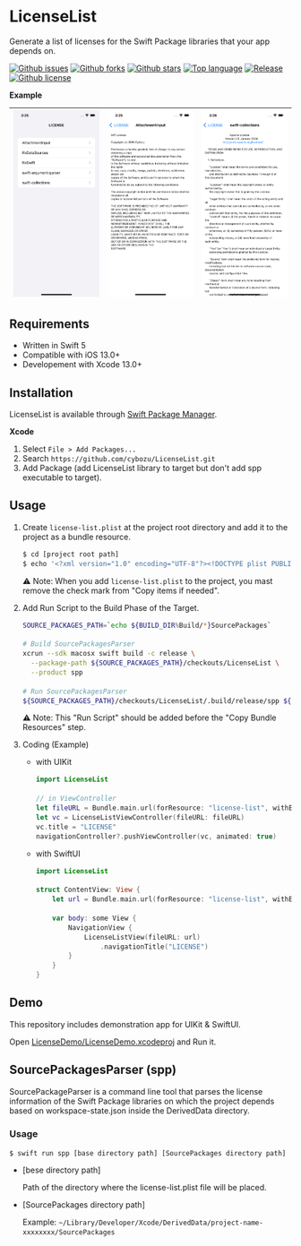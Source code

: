 # LicenseList

Generate a list of licenses for the Swift Package libraries that your app depends on.

[![Github issues](https://img.shields.io/github/issues/cybozu/LicenseList)](https://github.com/cybozu/LicenseList/issues)
[![Github forks](https://img.shields.io/github/forks/cybozu/LicenseList)](https://github.com/cybozu/LicenseList/network/members)
[![Github stars](https://img.shields.io/github/stars/cybozu/LicenseList)](https://github.com/cybozu/LicenseList/stargazers)
[![Top language](https://img.shields.io/github/languages/top/cybozu/LicenseList)](https://github.com/cybozu/LicenseList/)
[![Release](https://img.shields.io/github/v/release/cybozu/LicenseList)]()
[![Github license](https://img.shields.io/github/license/cybozu/LicenseList)](https://github.com/cybozu/LicenseList/)

**Example**

| ![top](./Screenshots/demo-top.png) | ![mit](./Screenshots/demo-mit.png) | ![apache](./Screenshots/demo-apache.png) |
| :--------------------------------: | :--------------------------------: | :--------------------------------------: |

## Requirements

- Written in Swift 5
- Compatible with iOS 13.0+
- Developement with Xcode 13.0+

## Installation

LicenseList is available through [Swift Package Manager](https://github.com/apple/swift-package-manager/).

**Xcode**

1. Select `File > Add Packages...`
2. Search `https://github.com/cybozu/LicenseList.git`
3. Add Package (add LicenseList library to target but don't add spp executable to target).

## Usage

1. Create `license-list.plist` at the project root directory and add it to the project as a bundle resource.

   ```bash
   $ cd [project root path]
   $ echo '<?xml version="1.0" encoding="UTF-8"?><!DOCTYPE plist PUBLIC "-//Apple//DTD PLIST 1.0//EN" "http://www.apple.com/DTDs/PropertyList-1.0.dtd"><plist version="1.0"><dict></dict></plist>' > license-list.plist
   ```

   ⚠️ Note: When you add `license-list.plist` to the project, you mast remove the check mark from "Copy items if needed".

2. Add Run Script to the Build Phase of the Target.

   ```bash
   SOURCE_PACKAGES_PATH=`echo ${BUILD_DIR%Build/*}SourcePackages`

   # Build SourcePackagesParser
   xcrun --sdk macosx swift build -c release \
     --package-path ${SOURCE_PACKAGES_PATH}/checkouts/LicenseList \
     --product spp

   # Run SourcePackagesParser
   ${SOURCE_PACKAGES_PATH}/checkouts/LicenseList/.build/release/spp ${SRCROOT} ${SOURCE_PACKAGES_PATH}
   ```

   ⚠️ Note: This "Run Script" should be added before the "Copy Bundle Resources" step.

3. Coding (Example)

   - with UIKit

     ```swift
     import LicenseList

     // in ViewController
     let fileURL = Bundle.main.url(forResource: "license-list", withExtension: "plist")!
     let vc = LicenseListViewController(fileURL: fileURL)
     vc.title = "LICENSE"
     navigationController?.pushViewController(vc, animated: true)
     ```

   - with SwiftUI

     ```swift
     import LicenseList

     struct ContentView: View {
         let url = Bundle.main.url(forResource: "license-list", withExtension: "plist")!

         var body: some View {
             NavigationView {
                 LicenseListView(fileURL: url)
                     .navigationTitle("LICENSE")
             }
         }
     }
     ```

## Demo

This repository includes demonstration app for UIKit & SwiftUI.

Open [LicenseDemo/LicenseDemo.xcodeproj](/LicenseDemo/LicenseDemo.xcodeproj) and Run it.

## SourcePackagesParser (spp)

SourcePackageParser is a command line tool that parses the license information of the Swift Package libraries on which the project depends based on workspace-state.json inside the DerivedData directory.

### Usage

```
$ swift run spp [base directory path] [SourcePackages directory path]
```

- [bese directory path]

  Path of the directory where the license-list.plist file will be placed.

- [SourcePackages directory path]

  Example: `~/Library/Developer/Xcode/DerivedData/project-name-xxxxxxxx/SourcePackages`

